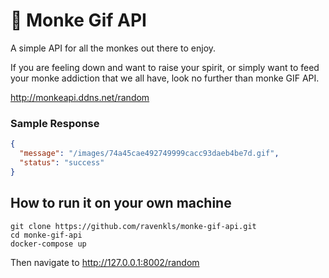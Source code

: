 # 🦧 Monke Gif API

A simple API for all the monkes out there to enjoy.

If you are feeling down and want to raise your spirit, or simply want to feed your monke addiction that we all have, look no further than monke GIF API.

http://monkeapi.ddns.net/random

### Sample Response

```json
{
  "message": "/images/74a45cae492749999cacc93daeb4be7d.gif",
  "status": "success"
}
```

## How to run it on your own machine

```
git clone https://github.com/ravenkls/monke-gif-api.git
cd monke-gif-api
docker-compose up
```

Then navigate to http://127.0.0.1:8002/random
